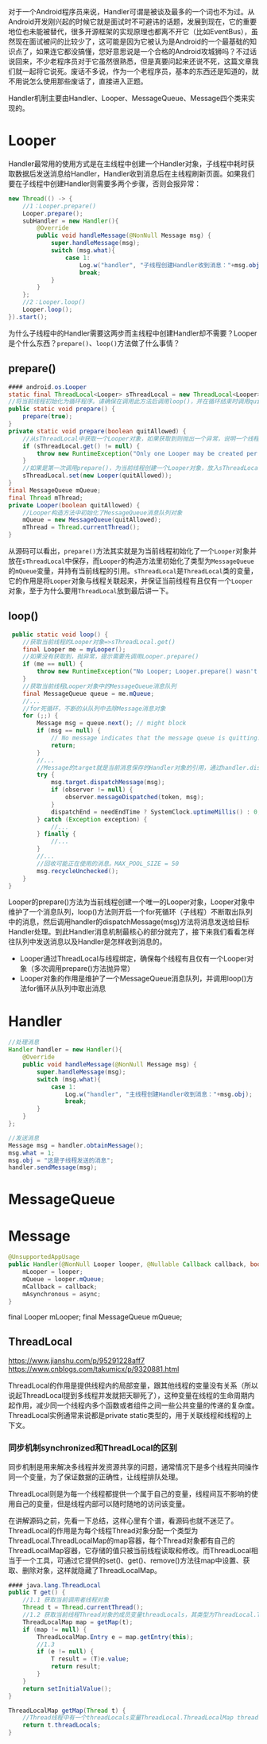 

对于一个Android程序员来说，Handler可谓是被谈及最多的一个词也不为过。从Android开发刚兴起的时候它就是面试时不可避讳的话题，发展到现在，它的重要地位也未能被替代，很多开源框架的实现原理也都离不开它（比如EventBus），虽然现在面试被问的比较少了，这可能是因为它被认为是Android的一个最基础的知识点了，如果连它都没搞懂，您好意思说是一个合格的Android攻城狮吗？不过话说回来，不少老程序员对于它虽然很熟悉，但是真要问起来还说不死，这篇文章我们就一起将它说死。废话不多说，作为一个老程序员，基本的东西还是知道的，就不用说怎么使用那些废话了，直接进入正题。

Handler机制主要由Handler、Looper、MessageQueue、Message四个类来实现的。


# Looper

Handler最常用的使用方式是在主线程中创建一个Handler对象，子线程中耗时获取数据后发送消息给Handler，Handler收到消息后在主线程刷新页面。如果我们要在子线程中创建Handler则需要多两个步骤，否则会报异常：

```Java
new Thread(() -> {
    //1：Looper.prepare()
    Looper.prepare();
    subHandler = new Handler(){
        @Override
        public void handleMessage(@NonNull Message msg) {
            super.handleMessage(msg);
            switch (msg.what){
                case 1:
                    Log.w("handler", "子线程创建Handler收到消息："+msg.obj);
                    break;
            }
        }
    };
    //2：Looper.loop()
    Looper.loop();
}).start();
```

为什么子线程中的Handler需要这两步而主线程中创建Handler却不需要？Looper是个什么东西？`prepare()`、`loop()`方法做了什么事情？

## prepare()

```Java
#### android.os.Looper
static final ThreadLocal<Looper> sThreadLocal = new ThreadLocal<Looper>();
//将当前线程初始化为循环程序。请确保在调用此方法后调用loop()，并在循环结束时调用quit()
public static void prepare() {
    prepare(true);
}
private static void prepare(boolean quitAllowed) {
	//从sThreadLocal中获取一个Looper对象，如果获取到则抛出一个异常，说明一个线程只能调用一次Looper.prepare()
    if (sThreadLocal.get() != null) {
        throw new RuntimeException("Only one Looper may be created per thread");
    }
    //如果是第一次调用prepare()，为当前线程创建一个Looper对象，放入sThreadLocal中
    sThreadLocal.set(new Looper(quitAllowed));
}
final MessageQueue mQueue;
final Thread mThread;
private Looper(boolean quitAllowed) {
	//Looper构造方法中初始化了MessageQueue消息队列对象
    mQueue = new MessageQueue(quitAllowed);
    mThread = Thread.currentThread();
}

```

从源码可以看出，`prepare()`方法其实就是为当前线程初始化了一个`Looper`对象并放在`sThreadLocal`中保存，而`Looper`的构造方法里初始化了类型为`MessageQueue`的`mQueue`变量，并持有当前线程的引用。`sThreadLocal`是`ThreadLocal`类的变量，它的作用是将`Looper`对象与线程关联起来，并保证当前线程有且仅有一个`Looper`对象，至于为什么要用`ThreadLocal`放到最后讲一下。

## loop()

```Java
 public static void loop() {
 	//获取当前线程的Looper对象=>sThreadLocal.get()
    final Looper me = myLooper();
    //如果没有获取到，抛异常，提示需要先调用Looper.prepare()
    if (me == null) {
        throw new RuntimeException("No Looper; Looper.prepare() wasn't called on this thread.");
    }
    //获取当前线程Looper对象中的MessageQueue消息队列
    final MessageQueue queue = me.mQueue;
    //...
    //for死循环，不断的从队列中去除Message消息对象
    for (;;) {
        Message msg = queue.next(); // might block
        if (msg == null) {
            // No message indicates that the message queue is quitting.
            return;
        }
        //...
    	//Message的target就是当前消息保存的Handler对象的引用，通过handler.dispatchMessage(msg)将消息分发给Handler
        try {
            msg.target.dispatchMessage(msg);
            if (observer != null) {
                observer.messageDispatched(token, msg);
            }
            dispatchEnd = needEndTime ? SystemClock.uptimeMillis() : 0;
        } catch (Exception exception) {
            //...
        } finally {
            //...
        }
        //...
        //回收可能正在使用的消息。MAX_POOL_SIZE = 50
        msg.recycleUnchecked();
    }
}
```

Looper的prepare()方法为当前线程创建一个唯一的Looper对象，Looper对象中维护了一个消息队列，loop()方法则开启一个for死循环（子线程）不断取出队列中的消息，然后调用handler的dispatchMessage(msg)方法将消息发送给目标Handler处理。到此Handler消息机制最核心的部分就完了，接下来我们看看怎样往队列中发送消息以及Handler是怎样收到消息的。


- Looper通过ThreadLocal与线程绑定，确保每个线程有且仅有一个Looper对象（多次调用prepare()方法抛异常）
- Looper对象的作用是维护了一个MessageQueue消息队列，并调用loop()方法for循环从队列中取出消息

# Handler

```Java
//处理消息
Handler handler = new Handler(){
    @Override
    public void handleMessage(@NonNull Message msg) {
        super.handleMessage(msg);
        switch (msg.what){
            case 1:
                Log.w("handler", "主线程创建Handler收到消息："+msg.obj);
                break;
        }
    }
};

//发送消息
Message msg = handler.obtainMessage();
msg.what = 1;
msg.obj = "这是子线程发送的消息";
handler.sendMessage(msg);

```



# MessageQueue


# Message






```Java
@UnsupportedAppUsage
public Handler(@NonNull Looper looper, @Nullable Callback callback, boolean async) {
    mLooper = looper;
    mQueue = looper.mQueue;
    mCallback = callback;
    mAsynchronous = async;
}
```


final Looper mLooper;
    final MessageQueue mQueue;






## ThreadLocal
https://www.jianshu.com/p/95291228aff7
https://www.cnblogs.com/takumicx/p/9320881.html

ThreadLocal的作用是提供线程内的局部变量，跟其他线程的变量没有关系（所以说起ThreadLocal提到多线程并发就把天聊死了），这种变量在线程的生命周期内起作用，减少同一个线程内多个函数或者组件之间一些公共变量的传递的复杂度。ThreadLocal实例通常来说都是private static类型的，用于关联线程和线程的上下文。


### 同步机制synchronized和ThreadLocal的区别

同步机制是用来解决多线程并发资源共享的问题，通常情况下是多个线程共同操作同一个变量，为了保证数据的正确性，让线程排队处理。

ThreadLocal则是为每一个线程都提供一个属于自己的变量，线程间互不影响的使用自己的变量，但是线程内部可以随时随地的访问该变量。



在讲解源码之前，先看一下总结，这样心里有个谱，看源码也就不迷茫了。ThreadLocal的作用是为每个线程Thread对象分配一个类型为ThreadLocal.ThreadLocalMap的map容器，每个Thread对象都有自己的ThreadLocalMap容器，它存储的值只被当前线程读取和修改。而ThreadLocal相当于一个工具，可通过它提供的set()、get()、remove()方法往map中设置、获取、删除对象，这样就隐藏了ThreadLocalMap。




```Java
#### java.lang.ThreadLocal
public T get() {
	//1.1 获取当前调用者线程对象
    Thread t = Thread.currentThread();
    //1.2 获取当前线程Thread对象的成员变量threadLocals，其类型为ThreadLocal.ThreadLocalMap
    ThreadLocalMap map = getMap(t);
    if (map != null) {
        ThreadLocalMap.Entry e = map.getEntry(this);
        //1.3 
        if (e != null) {
            T result = (T)e.value;
            return result;
        }
    }
    return setInitialValue();
}

ThreadLocalMap getMap(Thread t) {
	//Thread线程中有一个threadLocals变量ThreadLocal.ThreadLocalMap threadLocals = null;
    return t.threadLocals;
}
```














